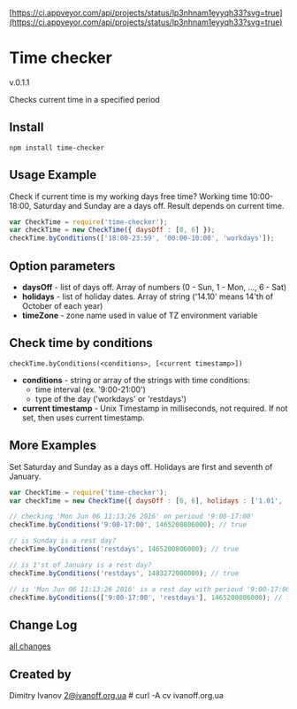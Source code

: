 [https://ci.appveyor.com/api/projects/status/lp3nhnam1eyyqh33?svg=true](https://ci.appveyor.com/api/projects/status/lp3nhnam1eyyqh33?svg=true)


# Time checker

  v.0.1.1

  Checks current time in a specified period


## Install

`npm install time-checker`


## Usage Example

  Check if current time is my working days free time? Working time 10:00-18:00, Saturday and Sunday are a days off. Result depends on current time.

```javascript
var CheckTime = require('time-checker');
var checkTime = new CheckTime({ daysOff : [0, 6] });
checkTime.byConditions(['18:00-23:59', '00:00-10:00', 'workdays']);
```


## Option parameters
  - **daysOff** - list of days off. Array of numbers (0 - Sun, 1 - Mon, ..., 6 - Sat)
  - **holidays** - list of holiday dates. Array of string ('14.10' means 14'th of October of each year)
  - **timeZone** - zone name used in value of TZ environment variable


## Check time by conditions
  `checkTime.byConditions(<conditions>, [<current timestamp>])`

  - **conditions** - string or array of the strings with time conditions:
    - time interval (ex. '9:00-21:00')
    - type of the day ('workdays' or 'restdays')
  - **current timestamp** - Unix Timestamp in milliseconds, not required. If not set, then uses current timestamp.


## More Examples

  Set Saturday and Sunday as a days off. Holidays are first and seventh of January.

```javascript
var CheckTime = require('time-checker');
var checkTime = new CheckTime({ daysOff : [0, 6], holidays : ['1.01', '7.01'], timeZone: 'Etc/GMT' });

// checking 'Mon Jun 06 11:13:26 2016' on perioud '9:00-17:00'
checkTime.byConditions('9:00-17:00', 1465200806000); // true

// is Sunday is a rest day?
checkTime.byConditions('restdays', 1465200806000); // true

// is 1'st of January is a rest day?
checkTime.byConditions('restdays', 1483272000000); // true

// is 'Mon Jun 06 11:13:26 2016' is a rest day with perioud '9:00-17:00'?
checkTime.byConditions(['9:00-17:00', 'restdays'], 1465200806000); // false
```


## Change Log

  [all changes](CHANGELOG.md)


## Created by

  Dimitry Ivanov <2@ivanoff.org.ua> # curl -A cv ivanoff.org.ua
